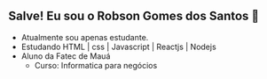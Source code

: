 ## Salve! Eu sou o Robson Gomes dos Santos 👋

- Atualmente sou apenas estudante.
- Estudando HTML | css | Javascript | Reactjs | Nodejs
- Aluno da Fatec de Mauá 
  - Curso: Informatica para negócios 
